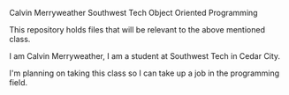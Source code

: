 Calvin Merryweather
Southwest Tech
Object Oriented Programming

This repository holds files that will be relevant to the above mentioned class.

I am Calvin Merryweather, I am a student at Southwest Tech in Cedar City.

I'm planning on taking this class so I can take up a job in the programming field. 
